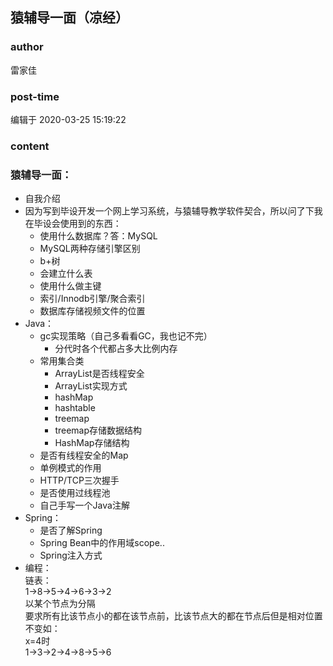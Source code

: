 ## 猿辅导一面（凉经）
### author 
雷家佳
### post-time 

编辑于  2020-03-25 15:19:22
### content 
<div class="post-topic-des nc-post-content">
 <h3>
  猿辅导一面：
 </h3>
 <ul>
  <li>
   自我介绍
  </li>
  <li>
   因为写到毕设开发一个网上学习系统，与猿辅导教学软件契合，所以问了下我在毕设会使用到的东西：
   <ul>
    <li>
     使用什么数据库？答：MySQL
    </li>
    <li>
     MySQL两种存储引擎区别
    </li>
    <li>
     b+树
    </li>
    <li>
     会建立什么表
    </li>
    <li>
     使用什么做主键
    </li>
    <li>
     索引/Innodb引擎/聚合索引
    </li>
    <li>
     数据库存储视频文件的位置
    </li>
   </ul>
  </li>
  <li>
   Java：
   <ul>
    <li>
     gc实现策略（自己多看看GC，我也记不完）
     <ul>
      <li>
       分代时各个代都占多大比例内存
      </li>
     </ul>
    </li>
    <li>
     常用集合类
     <ul>
      <li>
       ArrayList是否线程安全
      </li>
      <li>
       ArrayList实现方式
      </li>
      <li>
       hashMap
      </li>
      <li>
       hashtable
      </li>
      <li>
       treemap
      </li>
      <li>
       treemap存储数据结构
      </li>
      <li>
       HashMap存储结构
      </li>
     </ul>
    </li>
    <li>
     是否有线程安全的Map
    </li>
    <li>
     单例模式的作用
    </li>
    <li>
     HTTP/TCP三次握手
    </li>
    <li>
     是否使用过线程池
    </li>
    <li>
     自己手写一个Java注解
    </li>
   </ul>
  </li>
  <li>
   Spring：
   <ul>
    <li>
     是否了解Spring
    </li>
    <li>
     Spring Bean中的作用域scope..
    </li>
    <li>
     Spring注入方式
    </li>
   </ul>
  </li>
  <li>
   编程：
   <br/>
   链表：
   <br/>
   1-&gt;8-&gt;5-&gt;4-&gt;6-&gt;3-&gt;2
   <br/>
   以某个节点为分隔
   <br/>
   要求所有比该节点小的都在该节点前，比该节点大的都在节点后但是相对位置不变如：
   <br/>
   x=4时
   <br/>
   1-&gt;3-&gt;2-&gt;4-&gt;8-&gt;5-&gt;6
  </li>
 </ul>
</div>
